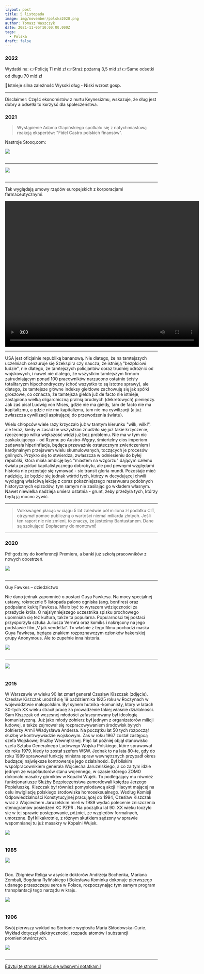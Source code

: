 ```yaml
---
layout: post
title: 5 listopada
image: img/november/polska2020.png
author: Tomasz Waszczyk
date: 2021-11-05T10:00:00.000Z
tags:
  - Polska
draft: false
---
```


### 2022

Wydatki na:
👉Policję 11 mld zł
👉Straż pożarną 3,5 mld zł
👉Same odsetki od długu 70 mld zł

🔴Istnieje silna zależność Wysoki dług - Niski wzrost gosp.

---
Disclaimer: Część ekonomistów z nurtu Keynesizmu, wskazuje, że dług jest dobry a odsetki to korzyść dla społeczeństwa.

### 2021

> Wystąpienie Adama Glapińskiego spotkało się z natychmiastową reakcją ekspertów: "Fidel Castro polskich finansów".

Nastroje Stooq.com:

<img src="./img/november/inflacjanastroje.png"><br><br>

---

<img src="./img/november/kreskryptowalut.jpeg"><br><br>

---

Tak wyglądają umowy rządów europejskich z korporacjami farmaceutycznymi:

<video width="640" height="480" controls>
<source src="./movies/november/umowyeu.mp4" type="video/mp4">
Your browser does not support the video tag.
</video>

---

USA jest oficjalnie republiką bananową. Nie dlatego, że na tamtejszych uczelniach cenzuruje się Szekspira czy naucza, że istnieją "bezpłciowi ludzie", nie dlatego, że tamtejszych policjantów coraz trudniej odróżnić od wojskowych, i nawet nie dlatego, że wszystkim tamtejszym firmom zatrudniającym ponad 100 pracowników narzucono ostatnio ścisły totalitaryzm hipochondryczny (choć wszystko to są istotne sprawy), ale dlatego, że tamtejsze główne indeksy giełdowe zachowują się jak spółki groszowe, co oznacza, że tamtejsza giełda już de facto nie istnieje, zastąpiona wielką oligarchiczną pralnią brudnych (dekretowych) pieniędzy. Jak zaś pisał Ludwig von Mises, gdzie nie ma giełdy, tam de facto nie ma kapitalizmu, a gdzie nie ma kapitalizmu, tam nie ma cywilizacji (a już zwłaszcza cywilizacji aspirującej do przewodzenia światu).

Wielu chłopców wiele razy krzyczało już w tamtym kierunku "wilk, wilk!", ale teraz, kiedy w zasadzie wszystkim znudziło się już takie krzyczenie, rzeczonego wilka większość widzi już bez problemu. Nie ma w tym nic zaskakującego - od Rzymu po Austro-Węgry, śmiertelny cios imperiom zadawała hiperinflacja, będąca przeważnie ostatecznym zwieńczeniem i kardynalnym przejawem wielu skumulowanych, toczących je procesów gnilnych. Przykro się to stwierdza, zwłaszcza w odniesieniu do byłej republiki, która miała ambicję być "miastem na wzgórzu" dającym całemu światu przykład kapitalistycznego dobrobytu, ale pod pewnymi względami historia nie przestaje się rymować - sic transit gloria mundi.
Pozostaje mieć nadzieję, że będzie się jednak wśród tych, którzy w decydującej chwili wyciągną właściwą lekcję z coraz pokaźniejszego rezerwuaru podobnych historycznych epizodów, tym samym nie zasilając go wkładem własnym. Nawet niewielka nadzieja umiera ostatnia - grunt, żeby przeżyła tych, którzy będą ją mocno żywić.

---

> Volkswagen płacąc w ciągu 5 lat zaledwie pół miliona zł podatku CIT, otrzymał pomoc publiczną o wartości niemal miliarda złotych.  Jeśli ten raport nic nie zmieni, to znaczy, że jesteśmy Bantustanem. Dane są szokujące! Dopłacamy do montowni!

---

### 2020

Pół godziny do konferencji Premiera, a banki już szkołą pracowników z nowych obostrzeń.

<img src="./img/november/banki.jpg"><br><br>

---

Guy Fawkes – dziedzictwo

Nie dano jednak zapomnieć o postaci Guya Fawkesa. Na mocy specjalnej ustawy, rokrocznie 5 listopada palono ogniska (ang. bonfires) oraz podpalano kukłę Fawkesa. Miało być to wyrazem wdzięczności za przeżycie króla. O najsłynniejszego uczestnika spisku prochowego upomniała się też kultura, także ta popularna. Popularności tej postaci przysporzyła sztuka Juliusza Verne’a oraz komiks i nakręcony na jego podstawie film „V jak vendetta”. To właśnie z tego filmu pochodzi maska Guya Fawkesa, będąca znakiem rozpoznawczym członków hakerskiej grupy Anonymous. Ale to zupełnie inna historia.

<img src="./img/november/anonymous.jpg"><br><br>

---

<img src="./img/november/polska2020.png"><br><br>

### 2015

W Warszawie w wieku 90 lat zmarł generał Czesław Kiszczak (zdjęcie).
Czesław Kiszczak urodził się 19 października 1925 roku w Roczynach w województwie małopolskim. Był synem hutnika -komunisty, który w latach 30-tych XX wieku stracił pracę za prowadzenie takiej właśnie działalności. Sam Kiszczak od wczesnej młodości zafascynowany był ideologią komunistyczną. Już jako młody żołnierz był jednym z organizatorów milicji ludowej, a także zajmował się rozpracowywaniem środowisk byłych żołnierzy Armii Władysława Andersa. Na początku lat 50 tych rozpoczął służbę w kontrwywiadzie wojskowym. Zaś w roku 1967 został zastępcą szefa Wojskowej Służby Wewnętrznej. Pięć lat później objął stanowisko szefa Sztabu Generalnego Ludowego Wojska Polskiego, które sprawował do roku 1979, kiedy to został szefem WSW. Jednak to na lata 80-te, gdy do roku 1989 sprawował funkcję ministra spraw wewnętrznych przypadł okres budzącej największe kontrowersje jego działalności. Był bliskim współpracownikiem generała Wojciecha Jaruzelskiego, a co za tym idzie jednym ze współautorów stanu wojennego, w czasie którego ZOMO dokonało masakry górników w Kopalni Wujek. To podlegający mu również funkcjonariusze Służby Bezpieczeństwa zamordowali księdza Jerzego Popiełuszkę. Kiszczak był również pomysłodawcą akcji Hiacynt mającej na celu inwigilację polskiego środowiska homoseksualnego. Według Komisji Odpowiedzialności Konstytucyjnej pracującej do 1994, Czesław Kiszczak wraz z Wojciechem Jaruzelskim mieli w 1989 wydać polecenie zniszczenia stenogramów posiedzeń KC PZPR . Na początku lat 90. XX wieku toczyło się w tej sprawie postępowanie, później, ze względów formalnych, umorzone.
Był kilkakrotnie, z różnym skutkiem sądzony w sprawie wspomnianej tu już masakry w Kopalni Wujek.

<img src="./img/november/kiszczak.jpg"/><br><br>

### 1985

<img src="./img/november/religa.jpg"><br><br>

Doc. Zbigniew Religa w asyście doktorów Andrzeja  Bochenka, Mariana Zembali, Bogdana Ryfińskiego i Bolesława Kominka dokonuje pierwszego udanego przeszczepu serca w Polsce, rozpoczynając tym samym program transplantacji tego narządu w kraju.

<img src="./img/november/religa2.jpg"><br><br>

### 1906

Swój pierwszy wykład na Sorbonie wygłosiła Maria Skłodowska-Curie. Wykład dotyczył elektryczności, rozpadu atomów i substancji promieniotwórczych.

<img src="./img/november/mariacurie.jpg"/><br><br>

---

<a href="https://github.com/TomaszWaszczyk/historia.waszczyk.com/edit/master/src/content/november-5.md" target="_blank">Edytuj tę stronę dzieląc się własnymi notatkami!</a>
